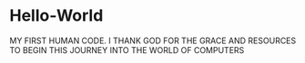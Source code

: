 # Hello-World
MY FIRST HUMAN CODE. I THANK GOD FOR THE GRACE AND RESOURCES TO BEGIN THIS JOURNEY INTO THE WORLD OF COMPUTERS
